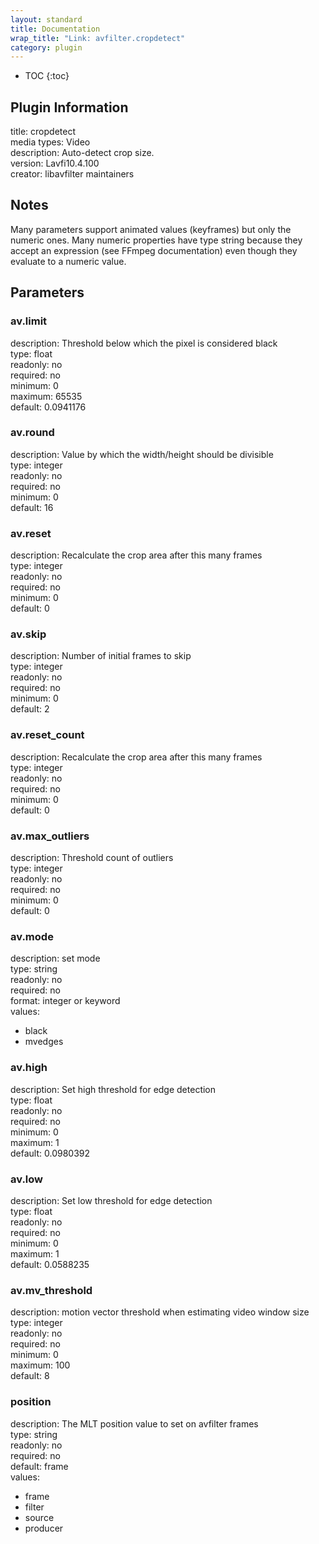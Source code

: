 ```yaml
---
layout: standard
title: Documentation
wrap_title: "Link: avfilter.cropdetect"
category: plugin
---
```

* TOC
{:toc}

## Plugin Information

title: cropdetect  
media types:
Video  
description: Auto-detect crop size.  
version: Lavfi10.4.100  
creator: libavfilter maintainers  

## Notes

Many parameters support animated values (keyframes) but only the numeric ones. Many numeric properties have type string because they accept an expression (see FFmpeg documentation) even though they evaluate to a numeric value.

## Parameters

### av.limit

  
description:
Threshold below which the pixel is considered black  
type: float  
readonly: no  
required: no  
minimum: 0  
maximum: 65535  
default: 0.0941176  

### av.round

  
description:
Value by which the width/height should be divisible  
type: integer  
readonly: no  
required: no  
minimum: 0  
default: 16  

### av.reset

  
description:
Recalculate the crop area after this many frames  
type: integer  
readonly: no  
required: no  
minimum: 0  
default: 0  

### av.skip

  
description:
Number of initial frames to skip  
type: integer  
readonly: no  
required: no  
minimum: 0  
default: 2  

### av.reset_count

  
description:
Recalculate the crop area after this many frames  
type: integer  
readonly: no  
required: no  
minimum: 0  
default: 0  

### av.max_outliers

  
description:
Threshold count of outliers  
type: integer  
readonly: no  
required: no  
minimum: 0  
default: 0  

### av.mode

  
description:
set mode  
type: string  
readonly: no  
required: no  
format: integer or keyword  
values:  

* black
* mvedges

### av.high

  
description:
Set high threshold for edge detection  
type: float  
readonly: no  
required: no  
minimum: 0  
maximum: 1  
default: 0.0980392  

### av.low

  
description:
Set low threshold for edge detection  
type: float  
readonly: no  
required: no  
minimum: 0  
maximum: 1  
default: 0.0588235  

### av.mv_threshold

  
description:
motion vector threshold when estimating video window size  
type: integer  
readonly: no  
required: no  
minimum: 0  
maximum: 100  
default: 8  

### position

  
description:
The MLT position value to set on avfilter frames  
type: string  
readonly: no  
required: no  
default: frame  
values:  

* frame
* filter
* source
* producer

